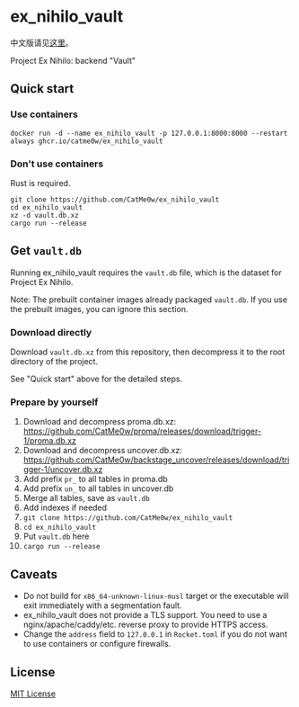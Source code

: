 # ex_nihilo_vault

中文版请见[这里](https://github.com/CatMe0w/ex_nihilo_vault/blob/master/README_zh.md)。

Project Ex Nihilo: backend "Vault"

## Quick start

### Use containers

```
docker run -d --name ex_nihilo_vault -p 127.0.0.1:8000:8000 --restart always ghcr.io/catme0w/ex_nihilo_vault
```

### Don't use containers

Rust is required.

```
git clone https://github.com/CatMe0w/ex_nihilo_vault
cd ex_nihilo_vault
xz -d vault.db.xz
cargo run --release
```

## Get `vault.db`

Running ex_nihilo_vault requires the `vault.db` file, which is the dataset for Project Ex Nihilo.

Note: The prebuilt container images already packaged `vault.db`. If you use the prebuilt images, you can ignore this section.

### Download directly

Download `vault.db.xz` from this repository, then decompress it to the root directory of the project.

See "Quick start" above for the detailed steps.

### Prepare by yourself

1. Download and decompress proma.db.xz:  
https://github.com/CatMe0w/proma/releases/download/trigger-1/proma.db.xz
2. Download and decompress uncover.db.xz:  
https://github.com/CatMe0w/backstage_uncover/releases/download/trigger-1/uncover.db.xz
3. Add prefix `pr_` to all tables in proma.db
4. Add prefix `un_` to all tables in uncover.db
5. Merge all tables, save as `vault.db`
6. Add indexes if needed
7. `git clone https://github.com/CatMe0w/ex_nihilo_vault`
8. `cd ex_nihilo_vault`
9. Put `vault.db` here
10. `cargo run --release`

## Caveats

- Do not build for `x86_64-unknown-linux-musl` target or the executable will exit immediately with a segmentation fault.
- ex_nihilo_vault does not provide a TLS support. You need to use a nginx/apache/caddy/etc. reverse proxy to provide HTTPS access.
- Change the `address` field to `127.0.0.1` in `Rocket.toml` if you do not want to use containers or configure firewalls.

## License

[MIT License](https://opensource.org/licenses/MIT)
